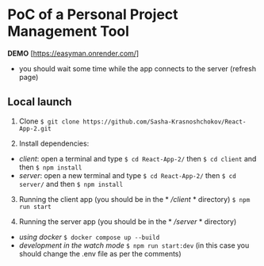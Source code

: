 # PoC of a Personal Project Management Tool

**DEMO** [https://easyman.onrender.com/]
  - you should wait some time while the app connects to the server (refresh page)

## Local launch

  1. Clone
  ```$ git clone https://github.com/Sasha-Krasnoshchokov/React-App-2.git```

  2. Install dependencies:
   - *client*: open a terminal and type ```$ cd React-App-2/``` then ```$ cd client``` and then ```$ npm install```
   - *server*: open a new terminal and type ```$ cd React-App-2/``` then ```$ cd server/``` and then ```$ npm install```

   3. Running the client app (you should be in the * */client* * directory) ```$ npm run start```
      
   4. Running the server app (you should be in the * */server* * directory)
  - *using docker* ```$ docker compose up --build```
  - *development in the watch mode* ```$ npm run start:dev```
      (in this case you should change the .env file as per the comments)
